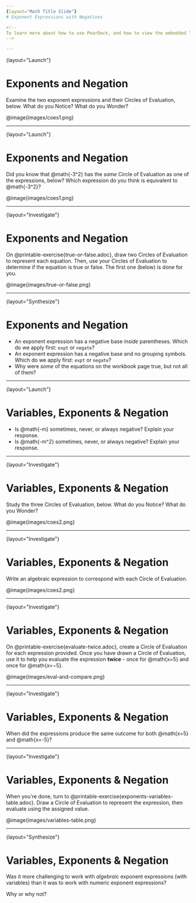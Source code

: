 ```yaml
---
{layout="Math Title Slide"}
# Exponent Expressions with Negatives

<!--
To learn more about how to use PearDeck, and how to view the embedded links on these slides without going into present mode visit https://help.peardeck.com/en
-->

---
```

{layout="Launch"}
# Exponents and Negation
 
Examine the two exponent expressions and their Circles of Evaluation, below. What do you Notice? What do you Wonder?

@image{images/coes1.png}

<!--
** _Possible Noticings: One expression is negative, the other is positive. Both expressions have one Circle inside another Circle._
** _Possible Wonderings: Will I always get a negative outcome if there are no parentheses? Will I always get a positive outcome if there are parentheses?_
-->

---
{layout="Launch"}
# Exponents and Negation

Did you know that @math{-3^2} has the *same* Circle of Evaluation as one of the expressions, below? Which expression do you think is equivalent to @math{-3^2}?

@image{images/coes1.png}

<!--
** _Student responses will vary. The Circle of Evaluation on the right is equivalent._
-->

---
{layout="Investigate"}
# Exponents and Negation

On @printable-exercise{true-or-false.adoc}, draw two Circles of Evaluation to represent each equation. Then, use your Circles of Evaluation to determine if the equation is true or false. The first one (below) is done for you.

@image{images/true-or-false.png}

---
{layout="Synthesize"}
# Exponents and Negation

- An exponent expression has a negative base _inside_ parentheses. Which do we apply first: `expt` or `negate`?
- An exponent expression has a negative base and no grouping symbols. Which do we apply first: `expt` or
`negate`?
- Why were _some_ of the equations on the workbook page true, but not all of them?

<!--
- An exponent expression has a negative base _inside_ parentheses. Which do we apply first: `expt` or `negate`?
** _First, we apply `negate`, then `expt`._
- An exponent expression has a negative base and no grouping symbols. Which do we apply first: `expt` or
`negate`?
** _First, we apply `expt`, then `negate`._
- Why were _some_ of the equations on the workbook page true, but not all of them?
** _Possible response: Exponent expressions with negatives but no grouping symbols were always negative, because the negation came last. Exponent expressions with grouping symbols were sometimes negative and sometimes positive, depending on how many times we multiplied the base by itself._
-->

---
{layout="Launch"}
# Variables, Exponents & Negation

- Is @math{-m} sometimes, never, or always negative? Explain your response.
- Is @math{-m^2} sometimes, never, or always negative? Explain your response.

<!--
- Is @math{-m} sometimes, never, or always negative? Explain your response.
** _If the value of @math{m} is negative, then @math{-m} is positive. If the value of @math{m} is positive, then @math{-m} is negative. So, @math{-m} can be positive, negative, or zero._
- Is @math{-m^2} sometimes, never, or always negative? Explain your response.
** _First we apply the exponent, then we negate. The outcome is always negative (unless @math{m} is zero)._
-->


---
{layout="Investigate"}
# Variables, Exponents & Negation

Study the three Circles of Evaluation, below. What do you Notice? What do you Wonder?

@image{images/coes2.png}


---
{layout="Investigate"}
# Variables, Exponents & Negation

Write an algebraic expression to correspond with each Circle of Evaluation.

@image{images/coes2.png}

<!--
The first Circle is @math{x^2}; the second Circle is @math{-x^2}; the third Circle is @math{(-x)^2}.
-->

---
{layout="Investigate"}
# Variables, Exponents & Negation

On @printable-exercise{evaluate-twice.adoc}, create a Circle of Evaluation for each expression provided. Once you have drawn a Circle of Evaluation, use it to help you evaluate the expression __twice__ - once for @math{x=5} and once for @math{x=−5}.

@image{images/eval-and-compare.png}

---
{layout="Investigate"}
# Variables, Exponents & Negation

When did the expressions produce the same outcome for both @math{x=5} and @math{x=-5}?

<!--
_The expressions produced the same outcome for 1 and 2, the expressions that involved squaring rather than cubing._
-->

---
{layout="Investigate"}
# Variables, Exponents & Negation

When you're done, turn to @printable-exercise{exponents-variables-table.adoc}. Draw a Circle of Evaluation to represent the expression, then evaluate using the assigned value.

@image{images/variables-table.png}


---
{layout="Synthesize"}
# Variables, Exponents & Negation

Was it more challenging to work with _algebraic_ exponent expressions (with variables) than it was to work with numeric exponent expressions? 

Why or why not?
